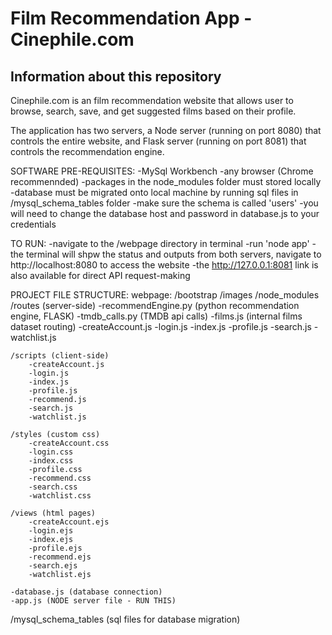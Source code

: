 # Film Recommendation App - Cinephile.com

## Information about this repository

Cinephile.com is an film recommendation website that allows user to browse, search, save, and get suggested films based on their profile.

The application has two servers, a Node server (running on port 8080) that controls the entire website, and Flask server (running on port 8081) that controls the recommendation engine.

SOFTWARE PRE-REQUISITES:
-MySql Workbench
-any browser (Chrome recommennded)
-packages in the node_modules folder must stored locally
-database must be migrated onto local machine by running sql files in /mysql_schema_tables folder
    -make sure the schema is called 'users'
    -you will need to change the database host and password in database.js to your credentials

TO RUN:
-navigate to the /webpage directory in terminal
-run 'node app'
-the terminal will shpw the status and outputs from both servers, navigate to http://localhost:8080 to access the website
-the http://127.0.0.1:8081 link is also available for direct API request-making


PROJECT FILE STRUCTURE:
webpage:
    /bootstrap
    /images
    /node_modules
    /routes (server-side)
        -recommendEngine.py (python recommendation engine, FLASK)
        -tmdb_calls.py (TMDB api calls)
        -films.js (internal films dataset routing)
        -createAccount.js
        -login.js
        -index.js
        -profile.js
        -search.js
        -watchlist.js

    /scripts (client-side)
        -createAccount.js
        -login.js
        -index.js
        -profile.js
        -recommend.js
        -search.js
        -watchlist.js

    /styles (custom css)
        -createAccount.css
        -login.css
        -index.css
        -profile.css
        -recommend.css
        -search.css
        -watchlist.css
    
    /views (html pages)
        -createAccount.ejs
        -login.ejs
        -index.ejs
        -profile.ejs
        -recommend.ejs
        -search.ejs
        -watchlist.ejs

    -database.js (database connection)
    -app.js (NODE server file - RUN THIS)

/mysql_schema_tables (sql files for database migration)